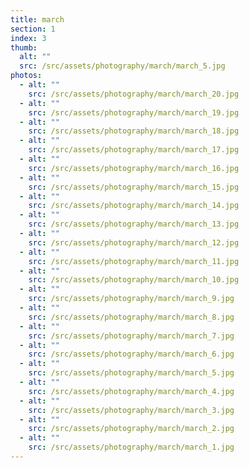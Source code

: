 ```yaml
---
title: march
section: 1
index: 3
thumb:
  alt: ""
  src: /src/assets/photography/march/march_5.jpg
photos:
  - alt: ""
    src: /src/assets/photography/march/march_20.jpg
  - alt: ""
    src: /src/assets/photography/march/march_19.jpg
  - alt: ""
    src: /src/assets/photography/march/march_18.jpg
  - alt: ""
    src: /src/assets/photography/march/march_17.jpg
  - alt: ""
    src: /src/assets/photography/march/march_16.jpg
  - alt: ""
    src: /src/assets/photography/march/march_15.jpg
  - alt: ""
    src: /src/assets/photography/march/march_14.jpg
  - alt: ""
    src: /src/assets/photography/march/march_13.jpg
  - alt: ""
    src: /src/assets/photography/march/march_12.jpg
  - alt: ""
    src: /src/assets/photography/march/march_11.jpg
  - alt: ""
    src: /src/assets/photography/march/march_10.jpg
  - alt: ""
    src: /src/assets/photography/march/march_9.jpg
  - alt: ""
    src: /src/assets/photography/march/march_8.jpg
  - alt: ""
    src: /src/assets/photography/march/march_7.jpg
  - alt: ""
    src: /src/assets/photography/march/march_6.jpg
  - alt: ""
    src: /src/assets/photography/march/march_5.jpg
  - alt: ""
    src: /src/assets/photography/march/march_4.jpg
  - alt: ""
    src: /src/assets/photography/march/march_3.jpg
  - alt: ""
    src: /src/assets/photography/march/march_2.jpg
  - alt: ""
    src: /src/assets/photography/march/march_1.jpg
---
```

